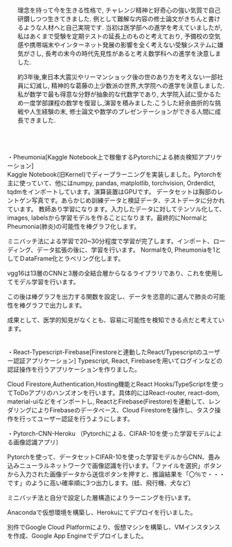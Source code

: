 <ul>
理念を持って今を生きる性格で, チャレンジ精神と好奇心の強い気質で自己研鑽しつつ生きてきました. 例として難解な内容の修士論文がきちんと書けるような人材へと自己実現です. 当初は医学部への進学を考えていましたが, 私はあくまで受験を定期テストの延長上のものと考えており,  予備校の空気感や携帯端末やインターネット発展の影響を全く考えない受験システムに嫌気がさし, 長考の末今の時代先見性があると考え数学科への進学を決意しました.　

約3年後,東日本大震災やリーマンショック後の世のあり方を考えない一部社員に幻滅し, 精神的な葛藤の上少数派の世界,大学院への進学を決意しました. 私が数学で最も得意な分野が抽象的な代数学であり, 大学院入試に受かるため一度学部課程の数学を復習し,演習を積みました.こうした紆余曲折的な挑戦や人生経験の末, 修士論文や数学のプレゼンテーションができる人間に成長できました.
</ul>
<br>
<br>
<br>
・Pheumonia[Kaggle Notebook上で稼働するPytorchによる肺炎検知アプリケーション]
<br>
<du>
Kaggle Notebook(旧Kernel)でディープラーニングを実装しました。Pytorchを主に使っていて、他にはnumpy, pandas, matplotlib, torchvision, Orderdict, tqdmをインポートしています。演算装置はGPUです。
データセットは胸部のレントゲン写真です。あらかじめ訓練データと検証データ、テストデータに分かれています。
教師あり学習になります。入力したデータに対してテンソル化して、images, labelsから学習モデルを作ることになります。最終的にNormalとPheumonia(肺炎)の可能性を棒グラフ化します。

ミニバッチ法による学習で20~30分程度で学習が完了します。インポート、ローディング、データ拡張の後に、学習を行います。
Normalを0, Pheumoniaを1としてＤataFrame化とラベリング化します。

vgg16は13層のCNNと3層の全結合層からなるライブラリであり、これを使用してモデル学習を行います。

この後は棒グラフを出力する関数を設定し、データを恣意的に選んで肺炎の可能性を棒グラフで出力します。

成果として、医学的知見がなくとも、容易に可能性を検知できる点だと考えています。
</du>
<br>
<br>
<br>
・React-Typescript-Firebase[Firestoreと連動したReact/Typescriptのユーザー認証アプリケーション]
<du>
Typescript, React, Firebaseを用いてログインなどの認証操作を行うアプリケーションを作りました。

Cloud Firestore,Authentication,Hosting機能とReact Hooks/TypeScriptを使ってToDoアプリのハンズオンを行います。具体的にはReact-router, react-dom, material-uiなどをインポートし, ReactとFirebase(Firestore)を連動して、レンダリングによりFirebaseのデータベース、Cloud Firestoreを操作し、タスク操作を行ってユーザー認証を行うようにします。

・Pytorch-CNN-Heroku 〔Pytorchによる、CIFAR-10を使った学習モデルによる画像認識アプリ〕

Pytorchを使って、データセットCIFAR-10を使った学習モデルからCNN、畳み込みニューラルネットワークで画像認識を行います。「ファイルを選択」ボタンから入力された画像データから送信ボタンを押すと、推論結果を「〇％で・・・です」のように高い確率順に3つ出力します。(蛙、飛行機、犬など)

ミニバッチ法と自分で設定した層構造によりラーニングを行います。

Anacondaで仮想環境を構築し、Herokuにてデプロイを行いました。

別件でGoogle Cloud Platformにより、仮想マシンを構築し、VMインスタンスを作成、Google App Engineでデプロイしました。
</du>
<!---
yudaiyamashita/yudaiyamashita is a ✨ special ✨ repository because its `README.md` (this file) appears on your GitHub profile.
You can click the Preview link to take a look at your changes.
--->
